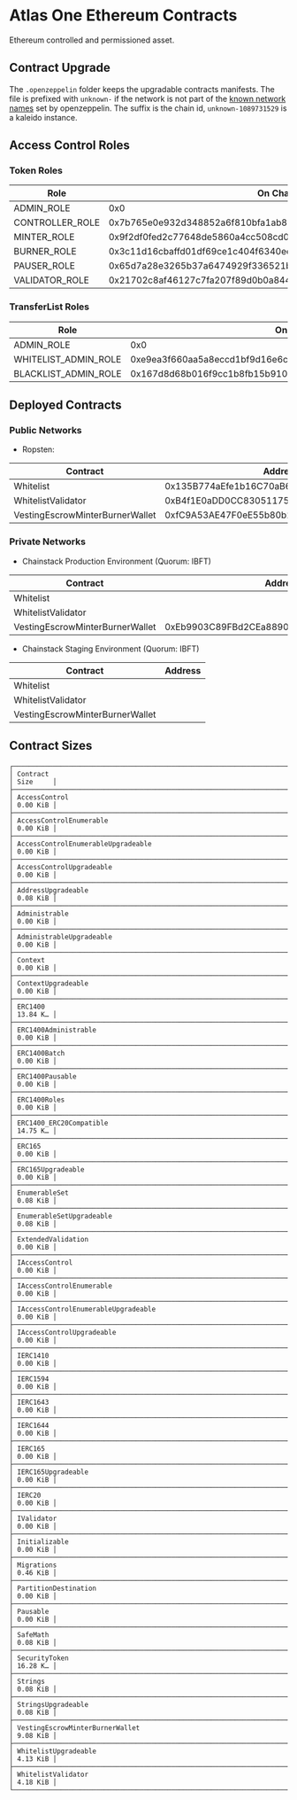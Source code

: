 # Atlas One Ethereum Contracts

Ethereum controlled and permissioned asset.

## Contract Upgrade

The `.openzeppelin` folder keeps the upgradable contracts manifests. The file is prefixed with `unknown-` if the network is not part of the [known network names](https://github.com/OpenZeppelin/openzeppelin-upgrades/blob/cc2a9b718314479c5d3d0b3460d814754782839d/packages/core/src/provider.ts#L57-L64) set by openzeppelin. The suffix is the chain id, `unknown-1089731529` is a kaleido instance.

## Access Control Roles

### Token Roles

| Role            | On Chain Value                                                     |
| --------------- | ------------------------------------------------------------------ |
| ADMIN_ROLE      | 0x0                                                                |
| CONTROLLER_ROLE | 0x7b765e0e932d348852a6f810bfa1ab891e259123f02db8cdcde614c570223357 |
| MINTER_ROLE     | 0x9f2df0fed2c77648de5860a4cc508cd0818c85b8b8a1ab4ceeef8d981c8956a6 |
| BURNER_ROLE     | 0x3c11d16cbaffd01df69ce1c404f6340ee057498f5f00246190ea54220576a848 |
| PAUSER_ROLE     | 0x65d7a28e3265b37a6474929f336521b332c1681b933f6cb9f3376673440d862a |
| VALIDATOR_ROLE  | 0x21702c8af46127c7fa207f89d0b0a8441bb32959a0ac7df790e9ab1a25c98926 |

### TransferList Roles

| Role                 | On Chain Value                                                     |
| -------------------- | ------------------------------------------------------------------ |
| ADMIN_ROLE           | 0x0                                                                |
| WHITELIST_ADMIN_ROLE | 0xe9ea3f660aa5a8eccd1bf9d16e6cdf3c1cf9a2b284b830f15bda4493942cb68f |
| BLACKLIST_ADMIN_ROLE | 0x167d8d68b016f9cc1b8fb15b910e43cbad3223c8d98cf24f4b170dbd14933df1 |

## Deployed Contracts

### Public Networks

- Ropsten:

| Contract                        | Address                                    |
| ------------------------------- | ------------------------------------------ |
| Whitelist                       | 0x135B774aEfe1b16C70aB682EE807e211181eeE6A |
| WhitelistValidator              | 0xB4f1E0aDD0CC83051175f3db8CE0214fFa8aE959 |
| VestingEscrowMinterBurnerWallet | 0xfC9A53AE47F0eE55b80b25d4FcA594d630a3b38F |

### Private Networks

- Chainstack Production Environment (Quorum: IBFT)

| Contract                        | Address                                    |
| ------------------------------- | ------------------------------------------ |
| Whitelist                       |                                            |
| WhitelistValidator              |                                            |
| VestingEscrowMinterBurnerWallet | 0xEb9903C89FBd2CEa889002bb6d02e553b3FCa952 |

- Chainstack Staging Environment (Quorum: IBFT)

| Contract                        | Address |
| ------------------------------- | ------- |
| Whitelist                       |         |
| WhitelistValidator              |         |
| VestingEscrowMinterBurnerWallet |         |

## Contract Sizes

```shell
┌──────────────────────────────────────────────────────────────────────┬──────────┐
│ Contract                                                             │ Size     │
├──────────────────────────────────────────────────────────────────────┼──────────┤
│ AccessControl                                                        │ 0.00 KiB │
├──────────────────────────────────────────────────────────────────────┼──────────┤
│ AccessControlEnumerable                                              │ 0.00 KiB │
├──────────────────────────────────────────────────────────────────────┼──────────┤
│ AccessControlEnumerableUpgradeable                                   │ 0.00 KiB │
├──────────────────────────────────────────────────────────────────────┼──────────┤
│ AccessControlUpgradeable                                             │ 0.00 KiB │
├──────────────────────────────────────────────────────────────────────┼──────────┤
│ AddressUpgradeable                                                   │ 0.08 KiB │
├──────────────────────────────────────────────────────────────────────┼──────────┤
│ Administrable                                                        │ 0.00 KiB │
├──────────────────────────────────────────────────────────────────────┼──────────┤
│ AdministrableUpgradeable                                             │ 0.00 KiB │
├──────────────────────────────────────────────────────────────────────┼──────────┤
│ Context                                                              │ 0.00 KiB │
├──────────────────────────────────────────────────────────────────────┼──────────┤
│ ContextUpgradeable                                                   │ 0.00 KiB │
├──────────────────────────────────────────────────────────────────────┼──────────┤
│ ERC1400                                                              │ 13.84 K… │
├──────────────────────────────────────────────────────────────────────┼──────────┤
│ ERC1400Administrable                                                 │ 0.00 KiB │
├──────────────────────────────────────────────────────────────────────┼──────────┤
│ ERC1400Batch                                                         │ 0.00 KiB │
├──────────────────────────────────────────────────────────────────────┼──────────┤
│ ERC1400Pausable                                                      │ 0.00 KiB │
├──────────────────────────────────────────────────────────────────────┼──────────┤
│ ERC1400Roles                                                         │ 0.00 KiB │
├──────────────────────────────────────────────────────────────────────┼──────────┤
│ ERC1400_ERC20Compatible                                              │ 14.75 K… │
├──────────────────────────────────────────────────────────────────────┼──────────┤
│ ERC165                                                               │ 0.00 KiB │
├──────────────────────────────────────────────────────────────────────┼──────────┤
│ ERC165Upgradeable                                                    │ 0.00 KiB │
├──────────────────────────────────────────────────────────────────────┼──────────┤
│ EnumerableSet                                                        │ 0.08 KiB │
├──────────────────────────────────────────────────────────────────────┼──────────┤
│ EnumerableSetUpgradeable                                             │ 0.08 KiB │
├──────────────────────────────────────────────────────────────────────┼──────────┤
│ ExtendedValidation                                                   │ 0.00 KiB │
├──────────────────────────────────────────────────────────────────────┼──────────┤
│ IAccessControl                                                       │ 0.00 KiB │
├──────────────────────────────────────────────────────────────────────┼──────────┤
│ IAccessControlEnumerable                                             │ 0.00 KiB │
├──────────────────────────────────────────────────────────────────────┼──────────┤
│ IAccessControlEnumerableUpgradeable                                  │ 0.00 KiB │
├──────────────────────────────────────────────────────────────────────┼──────────┤
│ IAccessControlUpgradeable                                            │ 0.00 KiB │
├──────────────────────────────────────────────────────────────────────┼──────────┤
│ IERC1410                                                             │ 0.00 KiB │
├──────────────────────────────────────────────────────────────────────┼──────────┤
│ IERC1594                                                             │ 0.00 KiB │
├──────────────────────────────────────────────────────────────────────┼──────────┤
│ IERC1643                                                             │ 0.00 KiB │
├──────────────────────────────────────────────────────────────────────┼──────────┤
│ IERC1644                                                             │ 0.00 KiB │
├──────────────────────────────────────────────────────────────────────┼──────────┤
│ IERC165                                                              │ 0.00 KiB │
├──────────────────────────────────────────────────────────────────────┼──────────┤
│ IERC165Upgradeable                                                   │ 0.00 KiB │
├──────────────────────────────────────────────────────────────────────┼──────────┤
│ IERC20                                                               │ 0.00 KiB │
├──────────────────────────────────────────────────────────────────────┼──────────┤
│ IValidator                                                           │ 0.00 KiB │
├──────────────────────────────────────────────────────────────────────┼──────────┤
│ Initializable                                                        │ 0.00 KiB │
├──────────────────────────────────────────────────────────────────────┼──────────┤
│ Migrations                                                           │ 0.46 KiB │
├──────────────────────────────────────────────────────────────────────┼──────────┤
│ PartitionDestination                                                 │ 0.00 KiB │
├──────────────────────────────────────────────────────────────────────┼──────────┤
│ Pausable                                                             │ 0.00 KiB │
├──────────────────────────────────────────────────────────────────────┼──────────┤
│ SafeMath                                                             │ 0.08 KiB │
├──────────────────────────────────────────────────────────────────────┼──────────┤
│ SecurityToken                                                        │ 16.28 K… │
├──────────────────────────────────────────────────────────────────────┼──────────┤
│ Strings                                                              │ 0.08 KiB │
├──────────────────────────────────────────────────────────────────────┼──────────┤
│ StringsUpgradeable                                                   │ 0.08 KiB │
├──────────────────────────────────────────────────────────────────────┼──────────┤
│ VestingEscrowMinterBurnerWallet                                      │ 9.08 KiB │
├──────────────────────────────────────────────────────────────────────┼──────────┤
│ WhitelistUpgradeable                                                 │ 4.13 KiB │
├──────────────────────────────────────────────────────────────────────┼──────────┤
│ WhitelistValidator                                                   │ 4.18 KiB │
└──────────────────────────────────────────────────────────────────────┴──────────┘
```
